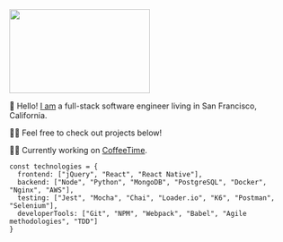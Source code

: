 
<img src="https://user-images.githubusercontent.com/43115008/158889286-5052fbd6-23a4-477c-a8aa-b1ccae2b1e27.gif" width="250" height="150"/>
  
👋  Hello! [I am](https://jimmyhogerty.com) a full-stack software engineer living in San Francisco, California.

👨‍💻 Feel free to check out projects below!

🏋️‍♀️ Currently working on [CoffeeTime](https://github.com/jimbosl1ce/CoffeeTime).

```
const technologies = {
  frontend: ["jQuery", "React", "React Native"],
  backend: ["Node", "Python", "MongoDB", "PostgreSQL", "Docker", "Nginx", "AWS"],
  testing: ["Jest", "Mocha", "Chai", "Loader.io", "K6", "Postman", "Selenium"],
  developerTools: ["Git", "NPM", "Webpack", "Babel", "Agile methodologies", "TDD"]
}
```

